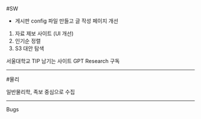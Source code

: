 #SW

- 게시판 config 파일 만들고 글 작성 페이지 개선
1. 자료 제보 사이트 (UI 개선)
2. 인기순 정렬
3. S3 대안 탐색

서울대학교 TIP 남기는 사이트
GPT Research 구독

---

#물리

일반물리학, 족보 중심으로 수집

---

Bugs
